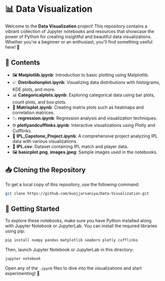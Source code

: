# 📊 Data Visualization

Welcome to the **Data Visualization** project! This repository contains a vibrant collection of Jupyter notebooks and resources that showcase the power of Python for creating insightful and beautiful data visualizations. Whether you're a beginner or an enthusiast, you'll find something useful here! 🚀

## 📂 Contents

- 🖼️ **Matplotlib.ipynb**: Introduction to basic plotting using Matplotlib.
- 📈 **Distributionplot.ipynb**: Visualizing data distributions with histograms, KDE plots, and more.
- 📊 **Categoricalplots.ipynb**: Exploring categorical data using bar plots, count plots, and box plots.
- 🧮 **Matrixplot.ipynb**: Creating matrix plots such as heatmaps and correlation matrices.
- 📉 **regression.ipynb**: Regression analysis and visualization techniques.
- 🌐 **plotlyandcufflinks.ipynb**: Interactive visualizations using Plotly and Cufflinks.
- 🏏 **IPL_Capstone_Project.ipynb**: A comprehensive project analyzing IPL data with various visualizations.
- 📁 **IPL.csv**: Dataset containing IPL match and player data.
- 🖼️ **basicplot.png**, **images.jpeg**: Sample images used in the notebooks.

## 📥 Cloning the Repository

To get a local copy of this repository, use the following command:

```bash
git clone https://github.com/kunjjarsaniya/Data-Visualization.git
```

## 🚀 Getting Started

To explore these notebooks, make sure you have Python installed along with Jupyter Notebook or JupyterLab. You can install the required libraries using pip:

```bash
pip install numpy pandas matplotlib seaborn plotly cufflinks
```

Then, launch Jupyter Notebook or JupyterLab in this directory:

```bash
jupyter notebook
```

Open any of the `.ipynb` files to dive into the visualizations and start experimenting! 🎨
